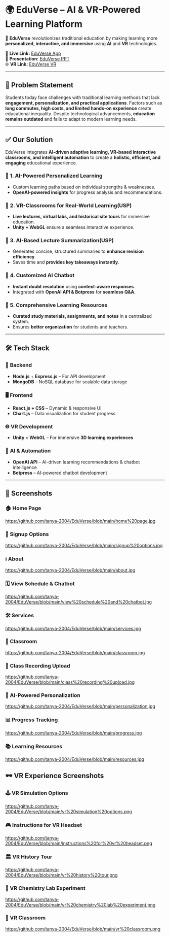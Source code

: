 # 🌍 EduVerse – AI & VR-Powered Learning Platform  

🚀 **EduVerse** revolutionizes traditional education by making learning more **personalized, interactive, and immersive** using **AI** and **VR** technologies.  

🔗 **Live Link:** [EduVerse App](https://eduverse-iaavc5w99-tanya-agrawals-projects.vercel.app/)  
📄 **Presentation:** [EduVerse PPT](https://www.canva.com/design/DAGfFZELJnk/Hne1OtqFt08t1nLSuGWHHQ/edit?utm_content=DAGfFZELJnk&utm_campaign=designshare&utm_medium=link2&utm_source=sharebutton)  
🌐 **VR Link:** [EduVerse VR](https://tanya-2004.github.io/EduVerse/)  

---

## 🚨 Problem Statement  
Students today face challenges with traditional learning methods that lack **engagement, personalization, and practical applications**. Factors such as **long commutes, high costs, and limited hands-on experience** create educational inequality. Despite technological advancements, **education remains outdated** and fails to adapt to modern learning needs.  

---

## ✅ Our Solution  
EduVerse integrates **AI-driven adaptive learning, VR-based interactive classrooms, and intelligent automation** to create a **holistic, efficient, and engaging** educational experience.  

### 🔹 **1. AI-Powered Personalized Learning**  
- Custom learning paths based on individual strengths & weaknesses.  
- **OpenAI-powered insights** for progress analysis and recommendations.  

### 🔹 **2. VR-Classrooms for Real-World Learning(USP)**  
- **Live lectures, virtual labs, and historical site tours** for immersive education.  
- **Unity + WebGL** ensure a seamless interactive experience.  

### 🔹 **3. AI-Based Lecture Summarization(USP)**  
- Generates concise, structured summaries to **enhance revision efficiency**.  
- Saves time and **provides key takeaways instantly**.  

### 🔹 **4. Customized AI Chatbot**  
- **Instant doubt resolution** using **context-aware responses**.  
- Integrated with **OpenAI API & Botpress** for **seamless Q&A**.  

### 🔹 **5. Comprehensive Learning Resources**  
- **Curated study materials, assignments, and notes** in a centralized system.  
- Ensures **better organization** for students and teachers.
  
---

## 🛠️ Tech Stack  

### 🔧 **Backend**  
- **Node.js** + **Express.js** – For API development  
- **MongoDB** – NoSQL database for scalable data storage  

### 🖥️ **Frontend**  
- **React.js + CSS** – Dynamic & responsive UI  
- **Chart.js** – Data visualization for student progress  

### 🌐 **VR Development**  
- **Unity + WebGL** – For immersive **3D learning experiences**  

### 🤖 **AI & Automation**  
- **OpenAI API** – AI-driven learning recommendations & chatbot intelligence  
- **Botpress** – AI-powered chatbot development  

---

## 📸 Screenshots  

### 🏠 Home Page  
https://github.com/tanya-2004/EduVerse/blob/main/home%20page.jpg

### 🔑 Signup Options  
https://github.com/tanya-2004/EduVerse/blob/main/signup%20options.jpg

### ℹ️ About
https://github.com/tanya-2004/EduVerse/blob/main/about.jpg

### 🗓️ View Schedule & Chatbot  
https://github.com/tanya-2004/EduVerse/blob/main/view%20schedule%20and%20chatbot.jpg

### 🛠️ Services  
https://github.com/tanya-2004/EduVerse/blob/main/services.jpg

### 🏫 Classroom  
https://github.com/tanya-2004/EduVerse/blob/main/classroom.jpg

### 🎥 Class Recording Upload  
https://github.com/tanya-2004/EduVerse/blob/main/class%20recording%20upload.jpg

### 🤖 AI-Powered Personalization  
https://github.com/tanya-2004/EduVerse/blob/main/personalization.jpg

### 📊 Progress Tracking  
https://github.com/tanya-2004/EduVerse/blob/main/progress.jpg

### 📚 Learning Resources  
https://github.com/tanya-2004/EduVerse/blob/main/resources.jpg

## 🕶️ VR Experience Screenshots

### 🕹️ VR Simulation Options
https://github.com/tanya-2004/EduVerse/blob/main/vr%20simulation%20options.png

### 🎮 Instructions for VR Headset
https://github.com/tanya-2004/EduVerse/blob/main/instructions%20for%20vr%20headset.png

### 🏛️ VR History Tour
https://github.com/tanya-2004/EduVerse/blob/main/vr%20history%20tour.png

### 🧪 VR Chemistry Lab Experiment
https://github.com/tanya-2004/EduVerse/blob/main/vr%20chemistry%20lab%20experiment.png

### 🏫 VR Classroom
https://github.com/tanya-2004/EduVerse/blob/main/vr%20classroom.png
